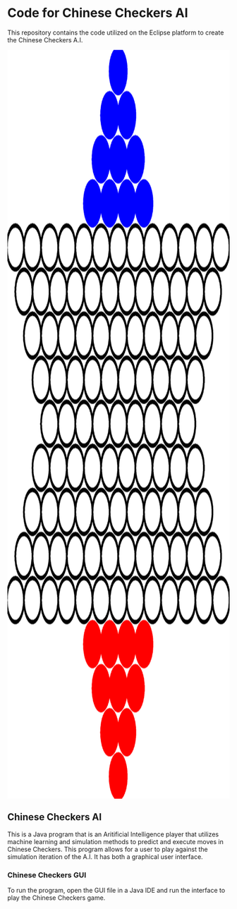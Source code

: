 # Code for Chinese Checkers AI
This repository contains the code utilized on the Eclipse platform to create the Chinese Checkers A.I.

<img align="center" width="1296" height="1699" src="ChineseCheckersBoard.PNG">

## Chinese Checkers AI
This is a Java program that is an Aritificial Intelligence player that utilizes machine learning and simulation methods to predict and execute moves in Chinese Checkers. This program allows for a user to play against the simulation iteration of the A.I.
It has both a graphical user interface.
### Chinese Checkers GUI
To run the program, open the GUI file in a Java IDE and run the interface to play the Chinese Checkers game.
